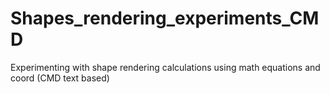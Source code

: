 # Shapes_rendering_experiments_CMD
Experimenting with shape rendering calculations using math equations and coord (CMD text based)

